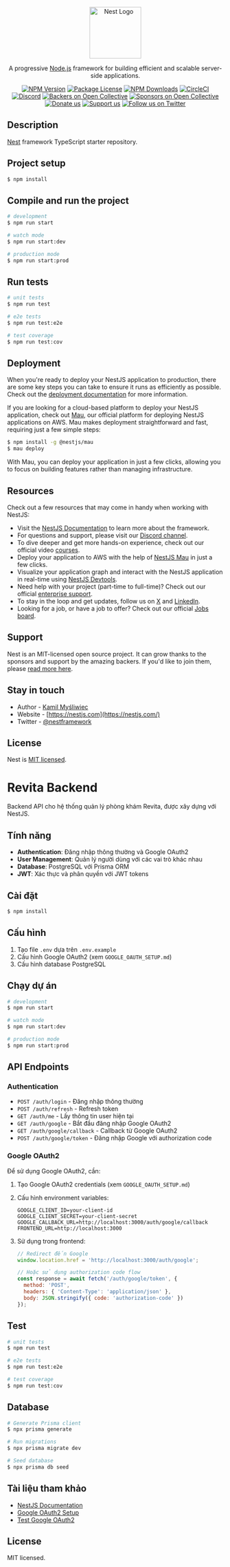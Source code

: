 <p align="center">
  <a href="http://nestjs.com/" target="blank"><img src="https://nestjs.com/img/logo-small.svg" width="120" alt="Nest Logo" /></a>
</p>

[circleci-image]: https://img.shields.io/circleci/build/github/nestjs/nest/master?token=abc123def456
[circleci-url]: https://circleci.com/gh/nestjs/nest

  <p align="center">A progressive <a href="http://nodejs.org" target="_blank">Node.js</a> framework for building efficient and scalable server-side applications.</p>
    <p align="center">
<a href="https://www.npmjs.com/~nestjscore" target="_blank"><img src="https://img.shields.io/npm/v/@nestjs/core.svg" alt="NPM Version" /></a>
<a href="https://www.npmjs.com/~nestjscore" target="_blank"><img src="https://img.shields.io/npm/l/@nestjs/core.svg" alt="Package License" /></a>
<a href="https://www.npmjs.com/~nestjscore" target="_blank"><img src="https://img.shields.io/npm/dm/@nestjs/common.svg" alt="NPM Downloads" /></a>
<a href="https://circleci.com/gh/nestjs/nest" target="_blank"><img src="https://img.shields.io/circleci/build/github/nestjs/nest/master" alt="CircleCI" /></a>
<a href="https://discord.gg/G7Qnnhy" target="_blank"><img src="https://img.shields.io/badge/discord-online-brightgreen.svg" alt="Discord"/></a>
<a href="https://opencollective.com/nest#backer" target="_blank"><img src="https://opencollective.com/nest/backers/badge.svg" alt="Backers on Open Collective" /></a>
<a href="https://opencollective.com/nest#sponsor" target="_blank"><img src="https://opencollective.com/nest/sponsors/badge.svg" alt="Sponsors on Open Collective" /></a>
  <a href="https://paypal.me/kamilmysliwiec" target="_blank"><img src="https://img.shields.io/badge/Donate-PayPal-ff3f59.svg" alt="Donate us"/></a>
    <a href="https://opencollective.com/nest#sponsor"  target="_blank"><img src="https://img.shields.io/badge/Support%20us-Open%20Collective-41B883.svg" alt="Support us"></a>
  <a href="https://twitter.com/nestframework" target="_blank"><img src="https://img.shields.io/twitter/follow/nestframework.svg?style=social&label=Follow" alt="Follow us on Twitter"></a>
</p>
  <!--[![Backers on Open Collective](https://opencollective.com/nest/backers/badge.svg)](https://opencollective.com/nest#backer)
  [![Sponsors on Open Collective](https://opencollective.com/nest/sponsors/badge.svg)](https://opencollective.com/nest#sponsor)-->

## Description

[Nest](https://github.com/nestjs/nest) framework TypeScript starter repository.

## Project setup

```bash
$ npm install
```

## Compile and run the project

```bash
# development
$ npm run start

# watch mode
$ npm run start:dev

# production mode
$ npm run start:prod
```

## Run tests

```bash
# unit tests
$ npm run test

# e2e tests
$ npm run test:e2e

# test coverage
$ npm run test:cov
```

## Deployment

When you're ready to deploy your NestJS application to production, there are some key steps you can take to ensure it runs as efficiently as possible. Check out the [deployment documentation](https://docs.nestjs.com/deployment) for more information.

If you are looking for a cloud-based platform to deploy your NestJS application, check out [Mau](https://mau.nestjs.com), our official platform for deploying NestJS applications on AWS. Mau makes deployment straightforward and fast, requiring just a few simple steps:

```bash
$ npm install -g @nestjs/mau
$ mau deploy
```

With Mau, you can deploy your application in just a few clicks, allowing you to focus on building features rather than managing infrastructure.

## Resources

Check out a few resources that may come in handy when working with NestJS:

- Visit the [NestJS Documentation](https://docs.nestjs.com) to learn more about the framework.
- For questions and support, please visit our [Discord channel](https://discord.gg/G7Qnnhy).
- To dive deeper and get more hands-on experience, check out our official video [courses](https://courses.nestjs.com/).
- Deploy your application to AWS with the help of [NestJS Mau](https://mau.nestjs.com) in just a few clicks.
- Visualize your application graph and interact with the NestJS application in real-time using [NestJS Devtools](https://devtools.nestjs.com).
- Need help with your project (part-time to full-time)? Check out our official [enterprise support](https://enterprise.nestjs.com).
- To stay in the loop and get updates, follow us on [X](https://x.com/nestframework) and [LinkedIn](https://linkedin.com/company/nestjs).
- Looking for a job, or have a job to offer? Check out our official [Jobs board](https://jobs.nestjs.com).

## Support

Nest is an MIT-licensed open source project. It can grow thanks to the sponsors and support by the amazing backers. If you'd like to join them, please [read more here](https://docs.nestjs.com/support).

## Stay in touch

- Author - [Kamil Myśliwiec](https://twitter.com/kammysliwiec)
- Website - [https://nestjs.com](https://nestjs.com/)
- Twitter - [@nestframework](https://twitter.com/nestframework)

## License

Nest is [MIT licensed](https://github.com/nestjs/nest/blob/master/LICENSE).

# Revita Backend

Backend API cho hệ thống quản lý phòng khám Revita, được xây dựng với NestJS.

## Tính năng

- **Authentication**: Đăng nhập thông thường và Google OAuth2
- **User Management**: Quản lý người dùng với các vai trò khác nhau
- **Database**: PostgreSQL với Prisma ORM
- **JWT**: Xác thực và phân quyền với JWT tokens

## Cài đặt

```bash
$ npm install
```

## Cấu hình

1. Tạo file `.env` dựa trên `.env.example`
2. Cấu hình Google OAuth2 (xem `GOOGLE_OAUTH_SETUP.md`)
3. Cấu hình database PostgreSQL

## Chạy dự án

```bash
# development
$ npm run start

# watch mode
$ npm run start:dev

# production mode
$ npm run start:prod
```

## API Endpoints

### Authentication
- `POST /auth/login` - Đăng nhập thông thường
- `POST /auth/refresh` - Refresh token
- `GET /auth/me` - Lấy thông tin user hiện tại
- `GET /auth/google` - Bắt đầu đăng nhập Google OAuth2
- `GET /auth/google/callback` - Callback từ Google OAuth2
- `POST /auth/google/token` - Đăng nhập Google với authorization code

### Google OAuth2

Để sử dụng Google OAuth2, cần:

1. Tạo Google OAuth2 credentials (xem `GOOGLE_OAUTH_SETUP.md`)
2. Cấu hình environment variables:
   ```env
   GOOGLE_CLIENT_ID=your-client-id
   GOOGLE_CLIENT_SECRET=your-client-secret
   GOOGLE_CALLBACK_URL=http://localhost:3000/auth/google/callback
   FRONTEND_URL=http://localhost:3000
   ```

3. Sử dụng trong frontend:
   ```javascript
   // Redirect đến Google
   window.location.href = 'http://localhost:3000/auth/google';
   
   // Hoặc sử dụng authorization code flow
   const response = await fetch('/auth/google/token', {
     method: 'POST',
     headers: { 'Content-Type': 'application/json' },
     body: JSON.stringify({ code: 'authorization-code' })
   });
   ```

## Test

```bash
# unit tests
$ npm run test

# e2e tests
$ npm run test:e2e

# test coverage
$ npm run test:cov
```

## Database

```bash
# Generate Prisma client
$ npx prisma generate

# Run migrations
$ npx prisma migrate dev

# Seed database
$ npx prisma db seed
```

## Tài liệu tham khảo

- [NestJS Documentation](https://docs.nestjs.com)
- [Google OAuth2 Setup](GOOGLE_OAUTH_SETUP.md)
- [Test Google OAuth2](test-google-oauth.md)

## License

MIT licensed.
